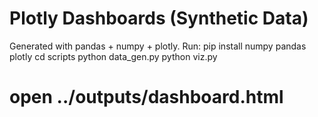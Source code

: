# Plotly Dashboards (Synthetic Data)
Generated with pandas + numpy + plotly.
Run:
  pip install numpy pandas plotly
  cd scripts
  python data_gen.py
  python viz.py
  # open ../outputs/dashboard.html
